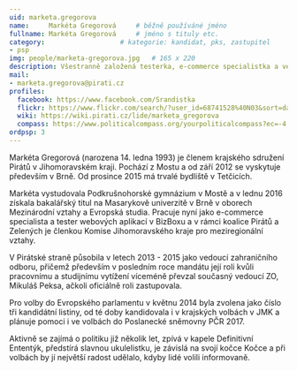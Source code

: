 ```yaml
---
uid: marketa.gregorova
name:     Markéta Gregorová  	# běžně používáné jméno
fullname: Markéta Gregorová  	# jméno s tituly etc.
category:                 	# kategorie: kandidat, pks, zastupitel
- psp
img: people/marketa-gregorova.jpg   # 165 x 220
description: Všestranně založená testerka, e-commerce specialistka a vedoucí zahraničního odboru Pirátské strany    	# kratký popis, max 160 znaků
mail:
- marketa.gregorova@pirati.cz
profiles:
  facebook: https://www.facebook.com/Srandistka
  flickr: https://www.flickr.com/search/?user_id=68741528%40N03&sort=date-taken-desc&view_all=1&text=Mark%C3%A9ta%20Gregorov%C3%A1%20
  wiki: https://wiki.pirati.cz/lide/marketa_gregorova
  compass: https://www.politicalcompass.org/yourpoliticalcompass?ec=-4.5&soc=-6.26
ordpsp: 3
---
```


Markéta Gregorová (narozena 14. ledna 1993) je členem krajského sdružení Pirátů v Jihomoravském kraji. Pochází z Mostu a od září 2012 se vyskytuje především v Brně. Od prosince 2015 má trvalé bydliště v Tetčicích.

Markéta vystudovala Podkrušnohorské gymnázium v Mostě a v lednu 2016 získala bakalářský titul na Masarykově univerzitě v Brně v oborech Mezinárodní vztahy a Evropská studia. Pracuje nyní jako e-commerce specialista a tester webových aplikací v BizBoxu a v rámci koalice Pirátů a Zelených je členkou Komise Jihomoravského kraje pro meziregionální vztahy.

V Pirátské straně působila v letech 2013 - 2015 jako vedoucí zahraničního odboru, přičemž především v posledním roce mandátu její roli kvůli pracovnímu a studijnímu vytížení víceméně převzal současný vedoucí ZO, Mikuláš Peksa, ačkoli oficiálně roli zastupovala.

Pro volby do Evropského parlamentu v květnu 2014 byla zvolena jako číslo tři kandidátní listiny, od té doby kandidovala i v krajských volbách v JMK a plánuje pomoci i ve volbách do Poslanecké sněmovny PČR 2017.

Aktivně se zajímá o politiku již několik let, zpívá v kapele Definitivní Ententýk, předstírá slavnou ukulelistku, je závislá na svojí kočce Kočce a při volbách by jí největší radost udělalo, kdyby lidé volili informovaně.
